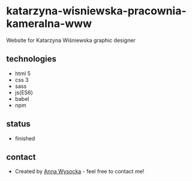 # katarzyna-wisniewska-pracownia-kameralna-www
Website for Katarzyna Wiśniewska graphic designer

## technologies
* html 5
* css 3
* sass
* js(ES6)
* babel
* npm

## status
* finished

## contact
* Created by [Anna Wysocka](https://annawysocka.pl/) - feel free to contact me!
